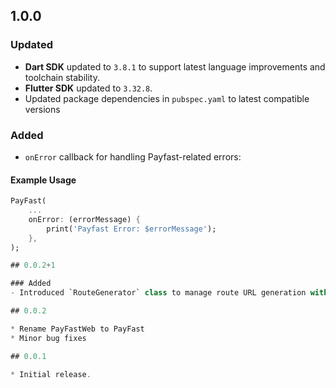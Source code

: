 ## 1.0.0
### Updated

- **Dart SDK** updated to `3.8.1` to support latest language improvements and toolchain stability.
- **Flutter SDK** updated to `3.32.8`.
- Updated package dependencies in `pubspec.yaml` to latest compatible versions

### Added
- `onError` callback for handling Payfast-related errors:

#### Example Usage
```dart
PayFast(
    ...
    onError: (errorMessage) {
        print('Payfast Error: $errorMessage');
    },
);

## 0.0.2+1

### Added
- Introduced `RouteGenerator` class to manage route URL generation with optional hash routing.

## 0.0.2

* Rename PayFastWeb to PayFast
* Minor bug fixes

## 0.0.1

* Initial release.
